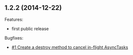 ## 1.2.2 (2014-12-22)

Features:

  - first public release

Bugfixes:

  - [#1 Create a destroy method to cancel in-flight AsyncTasks](https://github.com/inloop/easygcm/issues/1)
